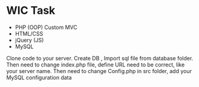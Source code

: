 # WIC Task
* PHP (OOP) Custom MVC
* HTML/CSS
* jQuery (JS)
* MySQL

Clone code to your server. Create DB , Import sql file from database folder. 
Then need to change index.php file, define URL need to be correct, like your server name.
Then need to change Config.php in src folder, add your MySQL configuration data
